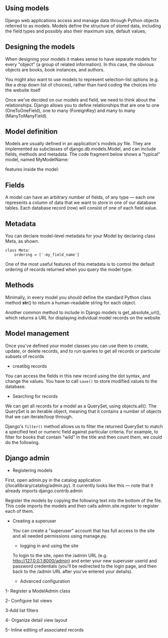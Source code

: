 ## Using models

Django web applications access and manage data through Python objects referred to as models. Models define the structure of stored data, including the field types and possibly also their maximum size, default values,


## Designing the  models

When designing your models it makes sense to have separate models for every "object" (a group of related information). In this case, the obvious objects are books, book instances, and authors.

You might also want to use models to represent selection-list options (e.g. like a drop down list of choices), rather than hard coding the choices into the website itself 

Once we've decided on our models and field, we need to think about the relationships. Django allows you to define relationships that are one to one (OneToOneField), one to many (ForeignKey) and many to many (ManyToManyField).



## Model definition

Models are usually defined in an application's models.py file. They are implemented as subclasses of django.db.models.Model, and can include fields, methods and metadata. The code fragment below shows a "typical" model, named MyModelName:


 features inside the model:

## Fields

A model can have an arbitrary number of fields, of any type — each one represents a column of data that we want to store in one of our database tables. Each database record (row) will consist of one of each field value. 


## Metadata
You can declare model-level metadata for your Model by declaring class Meta, as shown.
```
class Meta:
    ordering = ['-my_field_name']
```

One of the most useful features of this metadata is to control the default ordering of records returned when you query the model type. 



## Methods

Minimally, in every model you should define the standard Python class method __str__() to return a human-readable string for each object.


Another common method to include in Django models is get_absolute_url(), which returns a URL for displaying individual model records on the website 




## Model management

Once you've defined your model classes you can use them to create, update, or delete records, and to run queries to get all records or particular subsets of records

+ creatibg records

You can access the fields in this new record using the dot syntax, and change the values. You have to call `save()` to store modified values to the database.


+ Searching for records

We can get all records for a model as a QuerySet, using objects.all(). The QuerySet is an iterable object, meaning that it contains a number of objects that we can iterate/loop through.


Django's `filter()` method allows us to filter the returned QuerySet to match a specified text or numeric field against particular criteria. For example, to filter for books that contain "wild" in the title and then count them, we could do the following.


##  Django admin


+ Registering models 

First, open admin.py in the catalog application (/locallibrary/catalog/admin.py). It currently looks like this — note that it already imports django.contrib.admin


Register the models by copying the following text into the bottom of the file. This code imports the models and then calls admin.site.register to register each of them.


+ Creating a superuser


  You can create a "superuser" account that has full access to the site and all needed permissions using manage.py.


  + logging in and using the site

  To login to the site, open the /admin URL (e.g. http://127.0.0.1:8000/admin) and enter your new superuser userid and password credentials (you'll be redirected to the login page, and then back to the /admin URL after you've entered your details).


  + Advanced configuration

1- Register a ModelAdmin class

2- Configure list views


3-Add list filters


4- Organize detail view layout

5- Inline editing of associated records
